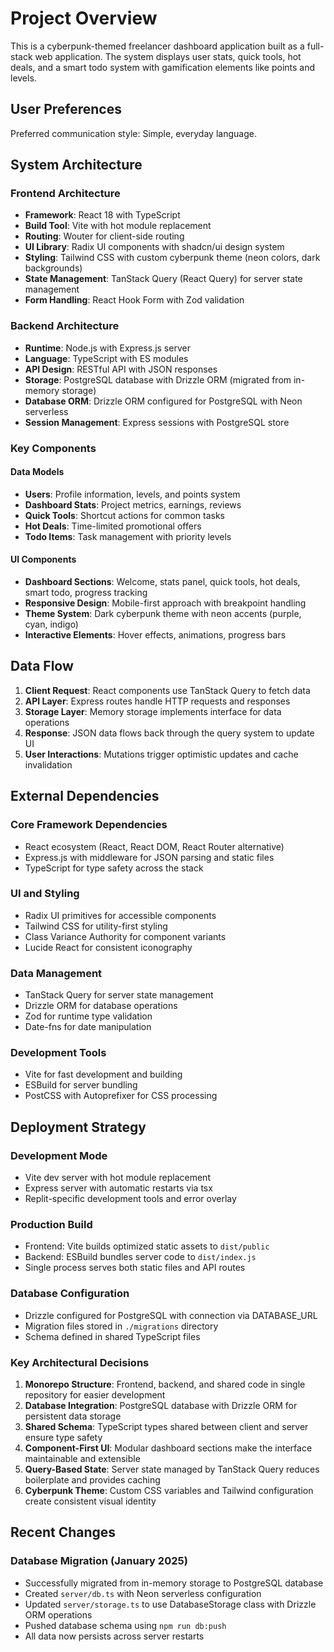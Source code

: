 # Project Overview

This is a cyberpunk-themed freelancer dashboard application built as a full-stack web application. The system displays user stats, quick tools, hot deals, and a smart todo system with gamification elements like points and levels.

## User Preferences

Preferred communication style: Simple, everyday language.

## System Architecture

### Frontend Architecture
- **Framework**: React 18 with TypeScript
- **Build Tool**: Vite with hot module replacement
- **Routing**: Wouter for client-side routing
- **UI Library**: Radix UI components with shadcn/ui design system
- **Styling**: Tailwind CSS with custom cyberpunk theme (neon colors, dark backgrounds)
- **State Management**: TanStack Query (React Query) for server state management
- **Form Handling**: React Hook Form with Zod validation

### Backend Architecture
- **Runtime**: Node.js with Express.js server
- **Language**: TypeScript with ES modules
- **API Design**: RESTful API with JSON responses
- **Storage**: PostgreSQL database with Drizzle ORM (migrated from in-memory storage)
- **Database ORM**: Drizzle ORM configured for PostgreSQL with Neon serverless
- **Session Management**: Express sessions with PostgreSQL store

### Key Components

#### Data Models
- **Users**: Profile information, levels, and points system
- **Dashboard Stats**: Project metrics, earnings, reviews
- **Quick Tools**: Shortcut actions for common tasks
- **Hot Deals**: Time-limited promotional offers
- **Todo Items**: Task management with priority levels

#### UI Components
- **Dashboard Sections**: Welcome, stats panel, quick tools, hot deals, smart todo, progress tracking
- **Responsive Design**: Mobile-first approach with breakpoint handling
- **Theme System**: Dark cyberpunk theme with neon accents (purple, cyan, indigo)
- **Interactive Elements**: Hover effects, animations, progress bars

## Data Flow

1. **Client Request**: React components use TanStack Query to fetch data
2. **API Layer**: Express routes handle HTTP requests and responses
3. **Storage Layer**: Memory storage implements interface for data operations
4. **Response**: JSON data flows back through the query system to update UI
5. **User Interactions**: Mutations trigger optimistic updates and cache invalidation

## External Dependencies

### Core Framework Dependencies
- React ecosystem (React, React DOM, React Router alternative)
- Express.js with middleware for JSON parsing and static files
- TypeScript for type safety across the stack

### UI and Styling
- Radix UI primitives for accessible components
- Tailwind CSS for utility-first styling
- Class Variance Authority for component variants
- Lucide React for consistent iconography

### Data Management
- TanStack Query for server state management
- Drizzle ORM for database operations
- Zod for runtime type validation
- Date-fns for date manipulation

### Development Tools
- Vite for fast development and building
- ESBuild for server bundling
- PostCSS with Autoprefixer for CSS processing

## Deployment Strategy

### Development Mode
- Vite dev server with hot module replacement
- Express server with automatic restarts via tsx
- Replit-specific development tools and error overlay

### Production Build
- Frontend: Vite builds optimized static assets to `dist/public`
- Backend: ESBuild bundles server code to `dist/index.js`
- Single process serves both static files and API routes

### Database Configuration
- Drizzle configured for PostgreSQL with connection via DATABASE_URL
- Migration files stored in `./migrations` directory
- Schema defined in shared TypeScript files

### Key Architectural Decisions

1. **Monorepo Structure**: Frontend, backend, and shared code in single repository for easier development
2. **Database Integration**: PostgreSQL database with Drizzle ORM for persistent data storage
3. **Shared Schema**: TypeScript types shared between client and server ensure type safety
4. **Component-First UI**: Modular dashboard sections make the interface maintainable and extensible
5. **Query-Based State**: Server state managed by TanStack Query reduces boilerplate and provides caching
6. **Cyberpunk Theme**: Custom CSS variables and Tailwind configuration create consistent visual identity

## Recent Changes

### Database Migration (January 2025)
- Successfully migrated from in-memory storage to PostgreSQL database
- Created `server/db.ts` with Neon serverless configuration
- Updated `server/storage.ts` to use DatabaseStorage class with Drizzle ORM operations
- Pushed database schema using `npm run db:push`
- All data now persists across server restarts